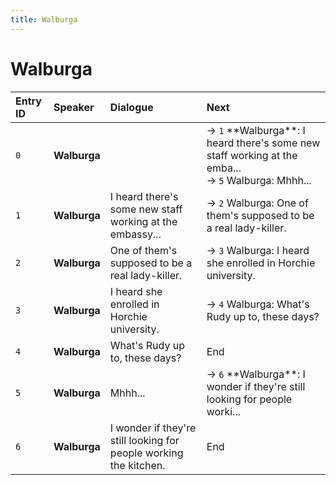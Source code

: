 ```yaml
---
title: Walburga
---
```


# Walburga


| Entry ID | Speaker | Dialogue | Next |
| :------- | :------ | :------- | :------------ |
| `0` | **Walburga** |  | → `1` \*\*Walburga\*\*: I heard there's some new staff working at the emba\.\.\.<br>→ `5` Walburga: Mhhh\.\.\. |
| `1` | **Walburga** | I heard there's some new staff working at the embassy\.\.\. | → `2` Walburga: One of them's supposed to be a real lady\-killer\. |
| `2` | **Walburga** | One of them's supposed to be a real lady\-killer\. | → `3` Walburga: I heard she enrolled in Horchie university\. |
| `3` | **Walburga** | I heard she enrolled in Horchie university\. | → `4` Walburga: What's Rudy up to, these days? |
| `4` | **Walburga** | What's Rudy up to, these days? | End |
| `5` | **Walburga** | Mhhh\.\.\. | → `6` \*\*Walburga\*\*: I wonder if they're still looking for people worki\.\.\. |
| `6` | **Walburga** | I wonder if they're still looking for people working the kitchen\. | End |

